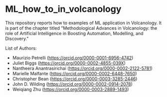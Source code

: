 # ML_how_to_in_volcanology
This repository reports how to examples of ML application in Volcanology.
It is part of the chapter titled "Methodological Advances in Volcanology: the role of Artificial Intelligence in Boosting Automation, Modelling, and Discovery."

List of Authors: 
- Maurizio Petrelli (https://orcid.org/0000-0001-6956-4742) 
- Juliet Biggs (https://orcid.org/0000-0002-4855-039X) 
- Nantheera Anantrasirichai (https://orcid.org/0000-0002-2122-5781) 
- Marielle Malfante (https://orcid.org/0000-0002-6448-7650) 
- Christopher Bean (https://orcid.org/0000-0003-3285-2446) 
- John D. Wilding (https://orcid.org/0000-0002-0914-2078) 
- Weiqiang Zhu (https://orcid.org/0000-0003-2889-1493) 
